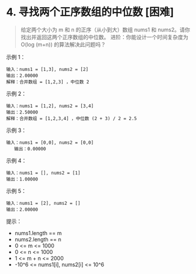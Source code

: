 # 4. 寻找两个正序数组的中位数 [困难]
> 给定两个大小为 m 和 n 的正序（从小到大）数组 nums1 和 nums2。请你找出并返回这两个正序数组的中位数。
> 进阶：你能设计一个时间复杂度为 O(log (m+n)) 的算法解决此问题吗？

示例 1：
```
输入：nums1 = [1,3], nums2 = [2]
输出：2.00000
解释：合并数组 = [1,2,3] ，中位数 2
```

示例 2：
```
输入：nums1 = [1,2], nums2 = [3,4]
输出：2.50000
解释：合并数组 = [1,2,3,4] ，中位数 (2 + 3) / 2 = 2.5
```

示例 3：
```
输入：nums1 = [0,0], nums2 = [0,0]
   输出：0.00000
```

示例 4：
```
输入：nums1 = [], nums2 = [1]
输出：1.00000
```

示例 5：
```
输入：nums1 = [2], nums2 = []
输出：2.00000
```
 
提示：
- nums1.length == m
- nums2.length == n
- 0 <= m <= 1000
- 0 <= n <= 1000
- 1 <= m + n <= 2000
- -10^6 <= nums1[i], nums2[i] <= 10^6